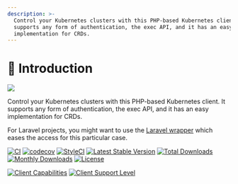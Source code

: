 ```yaml
---
description: >-
  Control your Kubernetes clusters with this PHP-based Kubernetes client. It
  supports any form of authentication, the exec API, and it has an easy
  implementation for CRDs.
---
```


# 🚢 Introduction

![](.gitbook/assets/php\_k8s\_25.png)

Control your Kubernetes clusters with this PHP-based Kubernetes client. It supports any form of authentication, the exec API, and it has an easy implementation for CRDs.

For Laravel projects, you might want to use the [Laravel wrapper](frameworks/laravel.md) which eases the access for this particular case.

[![CI](https://github.com/renoki-co/php-k8s/workflows/CI/badge.svg?branch=master)](https://github.com/renoki-co/php-k8s/workflows/CI/badge.svg?branch=master) [![codecov](https://camo.githubusercontent.com/3f0b848659de3423ee1a49dfe7ec4bbf7d74f6681041edd4aa2c1f8b854cd576/68747470733a2f2f636f6465636f762e696f2f67682f72656e6f6b692d636f2f7068702d6b38732f6272616e63682f6d61737465722f67726170682f62616467652e737667)](https://codecov.io/gh/renoki-co/php-k8s/branch/master) [![StyleCI](https://camo.githubusercontent.com/908797a2f7c69f5ddde9a768d2731c8389be5c4c9385f7b033a969d7ddd3a7b0/68747470733a2f2f6769746875622e7374796c6563692e696f2f7265706f732f3235393939323532352f736869656c643f6272616e63683d6d6173746572)](https://github.styleci.io/repos/259992525) [![Latest Stable Version](https://camo.githubusercontent.com/88d3cbabd37b070b7a0560ff265151d83f5ee9d8900db78ee11016b7df06df0d/68747470733a2f2f706f7365722e707567782e6f72672f72656e6f6b692d636f2f7068702d6b38732f762f737461626c65)](https://packagist.org/packages/renoki-co/php-k8s) [![Total Downloads](https://camo.githubusercontent.com/c9148b43923f5ad0b340edff299879dbd2f276e0c5ac8ade16439d8af110ec12/68747470733a2f2f706f7365722e707567782e6f72672f72656e6f6b692d636f2f7068702d6b38732f646f776e6c6f616473)](https://packagist.org/packages/renoki-co/php-k8s) [![Monthly Downloads](https://camo.githubusercontent.com/fa89b52f9382a6176e7317ef14445e650f9b63376e65ca0a630d3091449feace/68747470733a2f2f706f7365722e707567782e6f72672f72656e6f6b692d636f2f7068702d6b38732f642f6d6f6e74686c79)](https://packagist.org/packages/renoki-co/php-k8s) [![License](https://camo.githubusercontent.com/624d6036c414f936daef41789e2d365a322ff4946702b1ed32f8302ec32bd745/68747470733a2f2f706f7365722e707567782e6f72672f72656e6f6b692d636f2f7068702d6b38732f6c6963656e7365)](https://packagist.org/packages/renoki-co/php-k8s) &#x20;

[![Client Capabilities](https://camo.githubusercontent.com/ec1e14f6de963dfe599b429ad473a02bf8ce470eec9c3509f651cf17aed9d0b7/68747470733a2f2f696d672e736869656c64732e696f2f62616467652f4b756265726e65746573253230436c69656e742d53696c7665722d626c75652e7376673f636f6c6f72423d43304330433026636f6c6f72413d333036434538)](https://github.com/kubernetes/community/blob/master/contributors/design-proposals/api-machinery/csi-new-client-library-procedure.md#client-capabilities) [![Client Support Level](https://camo.githubusercontent.com/8296f95e8642ef21ec0b2c17c5b35450353b6919d370ef0bb7fffbe1807104ea/68747470733a2f2f696d672e736869656c64732e696f2f62616467652f4b756265726e65746573253230436c69656e742d626574612d677265656e2e7376673f636f6c6f72413d333036434538)](https://github.com/kubernetes/community/blob/master/contributors/design-proposals/api-machinery/csi-new-client-library-procedure.md#client-support-level)
